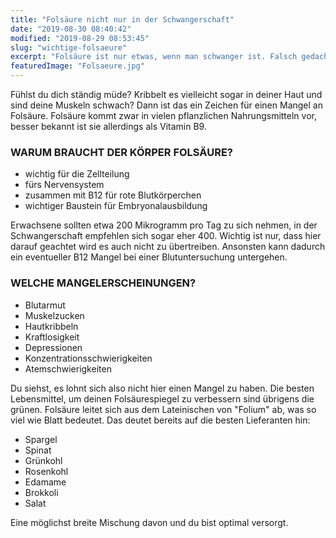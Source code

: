 ```yaml
---
title: "Folsäure nicht nur in der Schwangerschaft"
date: "2019-08-30 08:40:42"
modified: "2019-08-29 08:53:45"
slug: "wichtige-folsaeure"
excerpt: "Folsäure ist nur etwas, wenn man schwanger ist. Falsch gedacht! "
featuredImage: "Folsaeure.jpg"
---
```


Fühlst du dich ständig müde? Kribbelt es vielleicht sogar in deiner Haut und sind deine Muskeln schwach? Dann ist das ein Zeichen für einen Mangel an Folsäure. Folsäure kommt zwar in vielen pflanzlichen Nahrungsmitteln vor, besser bekannt ist sie allerdings als Vitamin B9.

### WARUM BRAUCHT DER KÖRPER FOLSÄURE?

*   wichtig für die Zellteilung
*   fürs Nervensystem
*   zusammen mit B12 für rote Blutkörperchen
*   wichtiger Baustein für Embryonalausbildung

Erwachsene sollten etwa 200 Mikrogramm pro Tag zu sich nehmen, in der Schwangerschaft empfehlen sich sogar eher 400. Wichtig ist nur, dass hier darauf geachtet wird es auch nicht zu übertreiben. Ansonsten kann dadurch ein eventueller B12 Mangel bei einer Blutuntersuchung untergehen.

### WELCHE MANGELERSCHEINUNGEN?

*   Blutarmut
*   Muskelzucken
*   Hautkribbeln
*   Kraftlosigkeit
*   Depressionen
*   Konzentrationsschwierigkeiten
*   Atemschwierigkeiten

Du siehst, es lohnt sich also nicht hier einen Mangel zu haben. Die besten Lebensmittel, um deinen Folsäurespiegel zu verbessern sind übrigens die grünen. Folsäure leitet sich aus dem Lateinischen von "Folium" ab, was so viel wie Blatt bedeutet. Das deutet bereits auf die besten Lieferanten hin:

*   Spargel
*   Spinat
*   Grünkohl
*   Rosenkohl
*   Edamame
*   Brokkoli
*   Salat

Eine möglichst breite Mischung davon und du bist optimal versorgt.
